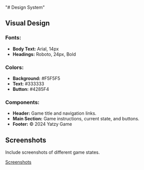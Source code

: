 "# Design System" 

## Visual Design

### Fonts:
- **Body Text:** Arial, 14px
- **Headings:** Roboto, 24px, Bold

### Colors:
- **Background:** #F5F5F5
- **Text:** #333333
- **Button:** #4285F4

### Components:
- **Header:** Game title and navigation links.
- **Main Section:** Game instructions, current state, and buttons.
- **Footer:** © 2024 Yatzy Game

## Screenshots

Include screenshots of different game states.

[Screenshots](/docs/game_screenshot)
